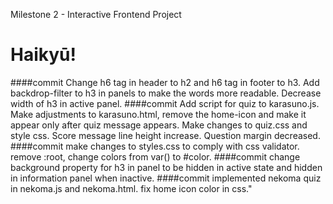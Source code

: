 Milestone 2 - Interactive Frontend Project
# Haikyū! 

####commit Change h6 tag in header to h2 and h6 tag in footer to h3. Add backdrop-filter to h3 in panels to make the words more readable. Decrease width of h3 in active panel. 
####commit Add script for quiz to karasuno.js. Make adjustments to karasuno.html, remove the home-icon and make it appear only after quiz message appears. Make changes to quiz.css and style css. Score message line height increase. Question margin decreased.
####commit make changes to styles.css to comply with css validator. remove :root, change colors from var() to #color.
####commit change background property for h3 in panel to be hidden in active state and hidden in information panel when inactive. 
####commit implemented nekoma quiz in nekoma.js and nekoma.html. fix home icon color in css."
